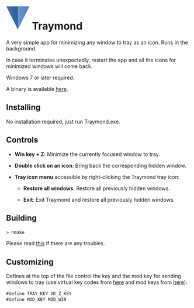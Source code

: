 ![Traymond](https://github.com/fcFn/fcFn.github.io/blob/master/images/logos/traymond_logo.png) Traymond
=======

A very simple app for minimizing any window to tray as an icon. Runs in the background.

In case it terminates unexpectedly, restart the app and all the icons for minimized windows will come back.

Windows 7 or later required.

A binary is available [here](https://github.com/fcFn/traymond/releases).

Installing
------------

No installation required, just run Traymond.exe.

Controls
--------

+ __Win key + Z__: Minimize the currently focused window to tray.

+ __Double click on an icon__: Bring back the corresponding hidden window.

+ __Tray icon menu__ accessible by right-clicking the Traymond tray icon:

  + __Restore all windows__: Restore all previously hidden windows.

  + __Exit__: Exit Traymond and restore all previously hidden windows.

Building
--------

`> nmake`

Please read [this](https://msdn.microsoft.com/en-us/library/f35ctcxw.aspx) if there are any troubles.

Customizing
-------------

Defines at the top of the file control the key and the mod key for sending windows to tray (use virtual key codes from [here](https://msdn.microsoft.com/en-us/library/windows/desktop/dd375731(v=vs.85).aspx) and mod keys from [here](https://msdn.microsoft.com/en-us/library/windows/desktop/ms646309(v=vs.85).aspx)):
```
#define TRAY_KEY VK_Z_KEY
#define MOD_KEY MOD_WIN
```

